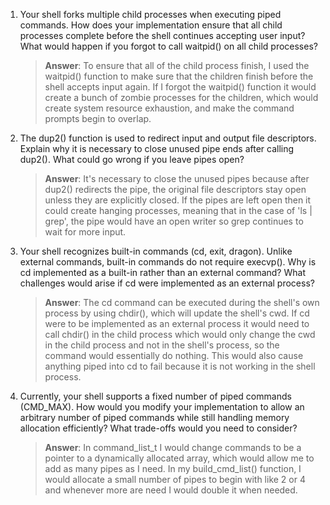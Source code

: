 1. Your shell forks multiple child processes when executing piped commands. How does your implementation ensure that all child processes complete before the shell continues accepting user input? What would happen if you forgot to call waitpid() on all child processes?

    > **Answer**: To ensure that all of the child process finish, I used the waitpid() function to make sure that the children finish before the shell accepts input again. If I forgot the waitpid() function it would create a bunch of zombie processes for the children, which would create system resource exhaustion, and make the command prompts begin to overlap. 

2. The dup2() function is used to redirect input and output file descriptors. Explain why it is necessary to close unused pipe ends after calling dup2(). What could go wrong if you leave pipes open?

    > **Answer**: It's necessary to close the unused pipes because after dup2() redirects the pipe, the original file descriptors stay open unless they are explicitly closed. If the pipes are left open then it could create hanging processes, meaning that in the case of 'ls | grep', the pipe would have an open writer so grep continues to wait for more input.

3. Your shell recognizes built-in commands (cd, exit, dragon). Unlike external commands, built-in commands do not require execvp(). Why is cd implemented as a built-in rather than an external command? What challenges would arise if cd were implemented as an external process?

    > **Answer**: The cd command can be executed during the shell's own process by using chdir(), which will update the shell's cwd. If cd were to be implemented as an external process it would need to call chdir() in the child process which would only change the cwd in the child process and not in the shell's process, so the command would essentially do nothing. This would also cause anything piped into cd to fail because it is not working in the shell process. 

4. Currently, your shell supports a fixed number of piped commands (CMD_MAX). How would you modify your implementation to allow an arbitrary number of piped commands while still handling memory allocation efficiently? What trade-offs would you need to consider?

    > **Answer**: In command_list_t I would change commands to be a pointer to a dynamically allocated array, which would allow me to add as many pipes as I need. In my build_cmd_list() function, I would allocate a small number of pipes to begin with like 2 or 4 and whenever more are need I would double it when needed. 